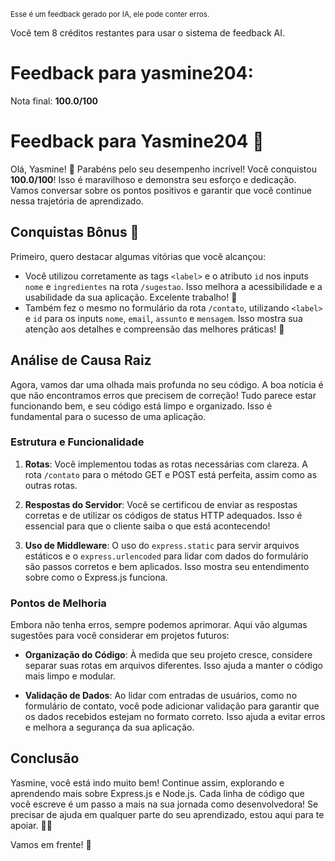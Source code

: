 <sup>Esse é um feedback gerado por IA, ele pode conter erros.</sup>

Você tem 8 créditos restantes para usar o sistema de feedback AI.

# Feedback para yasmine204:

Nota final: **100.0/100**

# Feedback para Yasmine204 🚀

Olá, Yasmine! 🎉 Parabéns pelo seu desempenho incrível! Você conquistou **100.0/100**! Isso é maravilhoso e demonstra seu esforço e dedicação. Vamos conversar sobre os pontos positivos e garantir que você continue nessa trajetória de aprendizado.

## Conquistas Bônus 🎊

Primeiro, quero destacar algumas vitórias que você alcançou:

- Você utilizou corretamente as tags `<label>` e o atributo `id` nos inputs `nome` e `ingredientes` na rota `/sugestao`. Isso melhora a acessibilidade e a usabilidade da sua aplicação. Excelente trabalho! 👏
- Também fez o mesmo no formulário da rota `/contato`, utilizando `<label>` e `id` para os inputs `nome`, `email`, `assunto` e `mensagem`. Isso mostra sua atenção aos detalhes e compreensão das melhores práticas! 🎉

## Análise de Causa Raiz

Agora, vamos dar uma olhada mais profunda no seu código. A boa notícia é que não encontramos erros que precisem de correção! Tudo parece estar funcionando bem, e seu código está limpo e organizado. Isso é fundamental para o sucesso de uma aplicação.

### Estrutura e Funcionalidade

1. **Rotas**: Você implementou todas as rotas necessárias com clareza. A rota `/contato` para o método GET e POST está perfeita, assim como as outras rotas.
  
2. **Respostas do Servidor**: Você se certificou de enviar as respostas corretas e de utilizar os códigos de status HTTP adequados. Isso é essencial para que o cliente saiba o que está acontecendo!

3. **Uso de Middleware**: O uso do `express.static` para servir arquivos estáticos e o `express.urlencoded` para lidar com dados do formulário são passos corretos e bem aplicados. Isso mostra seu entendimento sobre como o Express.js funciona.

### Pontos de Melhoria

Embora não tenha erros, sempre podemos aprimorar. Aqui vão algumas sugestões para você considerar em projetos futuros:

- **Organização do Código**: À medida que seu projeto cresce, considere separar suas rotas em arquivos diferentes. Isso ajuda a manter o código mais limpo e modular.
  
- **Validação de Dados**: Ao lidar com entradas de usuários, como no formulário de contato, você pode adicionar validação para garantir que os dados recebidos estejam no formato correto. Isso ajuda a evitar erros e melhora a segurança da sua aplicação.

## Conclusão

Yasmine, você está indo muito bem! Continue assim, explorando e aprendendo mais sobre Express.js e Node.js. Cada linha de código que você escreve é um passo a mais na sua jornada como desenvolvedora! Se precisar de ajuda em qualquer parte do seu aprendizado, estou aqui para te apoiar. 🚀💡

Vamos em frente! 💪